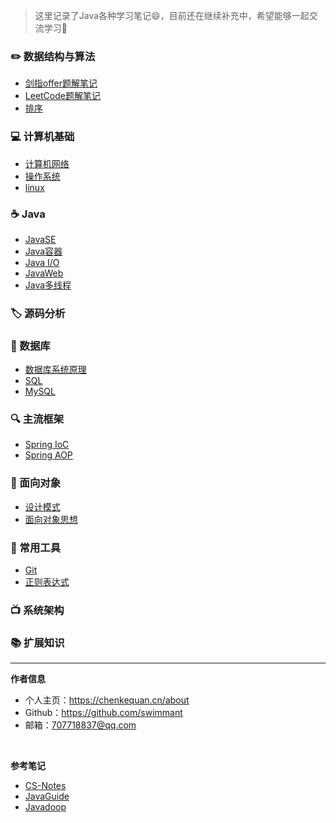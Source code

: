 > 这里记录了Java各种学习笔记😄，目前还在继续补充中，希望能够一起交流学习💯

### ✏️ 数据结构与算法
- [剑指offer题解笔记](剑指offer)
- [LeetCode题解笔记](Leetcode题解)
- [排序](排序)

### 💻 计算机基础
- [计算机网络](计算机网络)
- [操作系统](操作系统)
- [linux](linux)
### ☕️ Java
- [JavaSE](javase)
- [Java容器](java容器)
- [Java I/O](javaio)
- [JavaWeb](javaweb)
- [Java多线程](java多线程)


### 🏷️ 源码分析


### 💾 数据库
- [数据库系统原理](数据库系统原理)
- [SQL](sql)
- [MySQL](mysql)

### 🔍 主流框架
- [Spring IoC](spring-ioc)
- [Spring AOP](spring-aop) 


### 🎨 面向对象
- [设计模式](设计模式)
- [面向对象思想](面向对象思想.md)


### 🔧 常用工具
- [Git](git)
- [正则表达式](正则表达式)

### 📺  系统架构



### 📚 扩展知识



-----

**作者信息**
* 个人主页：https://chenkequan.cn/about
* Github：https://github.com/swimmant
* 邮箱：707718837@qq.com
<br/>

**参考笔记**
- [CS-Notes](https://github.com/CyC2018/CS-Notes)
- [JavaGuide](https://github.com/Snailclimb/JavaGuide)
- [Javadoop](https://www.javadoop.com/)
